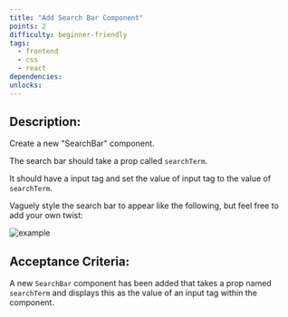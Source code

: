 ```yaml
---
title: "Add Search Bar Component"
points: 2
difficulty: beginner-friendly
tags:
  - frontend
  - css
  - react
dependencies:
unlocks:
---
```


## Description:

Create a new "SearchBar" component.

The search bar should take a prop called `searchTerm`.

It should have a input tag and set the value of input tag to the value of `searchTerm`.

Vaguely style the search bar to appear like the following, but feel free to add your own twist:

![example](https://i.imgur.com/7inTS31.png)

## Acceptance Criteria:

A new `SearchBar` component has been added that takes a prop named `searchTerm` and displays this as the value of an input tag within the component.
